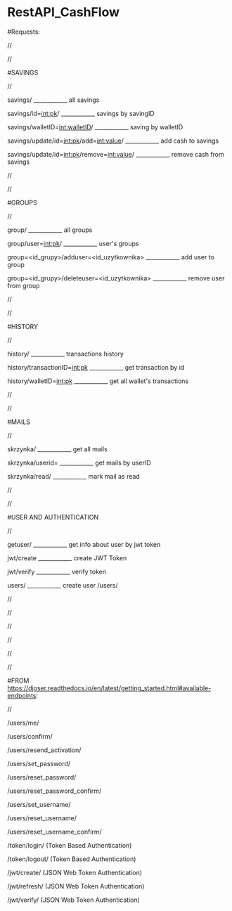 # RestAPI_CashFlow
#Requests:

//

//

#SAVINGS
 
//


savings/                                                          ____________ all savings

savings/id=<int:pk>/                                              ____________ savings by savingID

savings/walletID=<int:walletID>/                                  ____________ saving by walletID

savings/update/id=<int:pk>/add=<int:value>/                       ____________ add cash to savings

savings/update/id=<int:pk>/remove=<int:value>/                    ____________ remove cash from savings

//

//

#GROUPS

//

group/																														____________ all groups

group/user=<int:pk>/																							____________ user's groups

group=<id_grupy>/adduser=<id_uzytkownika>													____________ add user to group

group=<id_grupy>/deleteuser=<id_uzytkownika>											____________ remove user from group

//

//

#HISTORY

//

history/																													____________ transactions history

history/transactionID=<int:pk>																		____________ get transaction by id

history/walletID=<int:pk>																					____________ get all wallet's transactions

//

//

#MAILS

//

skrzynka/																													____________ get all mails

skrzynka/userid=<odbiorcaID>																			____________ get mails by userID

skrzynka/read/<pk>																								____________ mark mail as read

//


//

#USER AND AUTHENTICATION

//

getuser/																													____________ get info about user by jwt token

jwt/create																												____________ create JWT Token

jwt/verify																												____________ verify token

users/																														____________ create user
/users/


//

//

//

//

//

//

#FROM https://djoser.readthedocs.io/en/latest/getting_started.html#available-endpoints:

//

/users/me/

/users/confirm/

/users/resend_activation/

/users/set_password/

/users/reset_password/

/users/reset_password_confirm/

/users/set_username/

/users/reset_username/

/users/reset_username_confirm/

/token/login/ (Token Based Authentication)

/token/logout/ (Token Based Authentication)

/jwt/create/ (JSON Web Token Authentication)

/jwt/refresh/ (JSON Web Token Authentication)

/jwt/verify/ (JSON Web Token Authentication)

